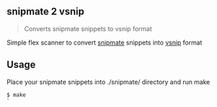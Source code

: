 ## snipmate 2 vsnip

> Converts snipmate snippets to vsnip format

Simple flex scanner to convert 
[snipmate](https://github.com/garbas/vim-snipmate) 
snippets into 
[vsnip](https://github.com/hrsh7th/vim-vsnip)
format

## Usage

Place your snipmate snippets into ./snipmate/ directory
and run make

```sh
$ make
`

